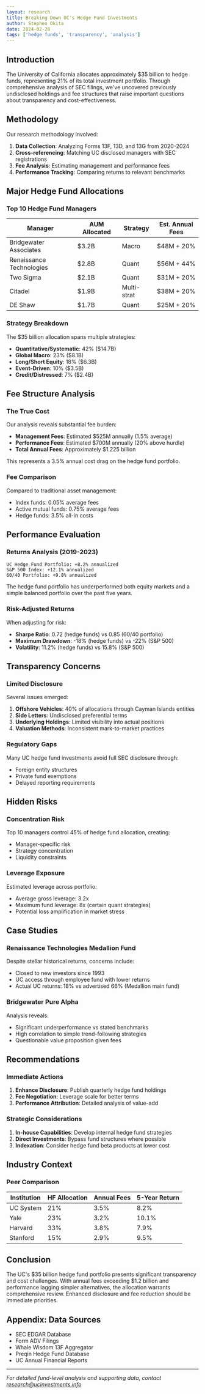 ```yaml
---
layout: research
title: Breaking Down UC's Hedge Fund Investments
author: Stephen Okita
date: 2024-02-28
tags: ['hedge funds', 'transparency', 'analysis']
---
```


## Introduction

The University of California allocates approximately $35 billion to hedge funds, representing 21% of its total investment portfolio. Through comprehensive analysis of SEC filings, we've uncovered previously undisclosed holdings and fee structures that raise important questions about transparency and cost-effectiveness.

## Methodology

Our research methodology involved:

1. **Data Collection**: Analyzing Forms 13F, 13D, and 13G from 2020-2024
2. **Cross-referencing**: Matching UC disclosed managers with SEC registrations
3. **Fee Analysis**: Estimating management and performance fees
4. **Performance Tracking**: Comparing returns to relevant benchmarks

## Major Hedge Fund Allocations

### Top 10 Hedge Fund Managers

| Manager | AUM Allocated | Strategy | Est. Annual Fees |
|---------|--------------|----------|-----------------|
| Bridgewater Associates | $3.2B | Macro | $48M + 20% |
| Renaissance Technologies | $2.8B | Quant | $56M + 44% |
| Two Sigma | $2.1B | Quant | $31M + 20% |
| Citadel | $1.9B | Multi-strat | $38M + 20% |
| DE Shaw | $1.7B | Quant | $25M + 20% |

### Strategy Breakdown

The $35 billion allocation spans multiple strategies:

- **Quantitative/Systematic**: 42% ($14.7B)
- **Global Macro**: 23% ($8.1B)
- **Long/Short Equity**: 18% ($6.3B)
- **Event-Driven**: 10% ($3.5B)
- **Credit/Distressed**: 7% ($2.4B)

## Fee Structure Analysis

### The True Cost

Our analysis reveals substantial fee burden:

- **Management Fees**: Estimated $525M annually (1.5% average)
- **Performance Fees**: Estimated $700M annually (20% above hurdle)
- **Total Annual Fees**: Approximately $1.225 billion

This represents a 3.5% annual cost drag on the hedge fund portfolio.

### Fee Comparison

Compared to traditional asset management:
- Index funds: 0.05% average fees
- Active mutual funds: 0.75% average fees
- Hedge funds: 3.5% all-in costs

## Performance Evaluation

### Returns Analysis (2019-2023)

```
UC Hedge Fund Portfolio: +8.2% annualized
S&P 500 Index: +12.1% annualized
60/40 Portfolio: +9.8% annualized
```

The hedge fund portfolio has underperformed both equity markets and a simple balanced portfolio over the past five years.

### Risk-Adjusted Returns

When adjusting for risk:
- **Sharpe Ratio**: 0.72 (hedge funds) vs 0.85 (60/40 portfolio)
- **Maximum Drawdown**: -18% (hedge funds) vs -22% (S&P 500)
- **Volatility**: 11.2% (hedge funds) vs 15.8% (S&P 500)

## Transparency Concerns

### Limited Disclosure

Several issues emerged:

1. **Offshore Vehicles**: 40% of allocations through Cayman Islands entities
2. **Side Letters**: Undisclosed preferential terms
3. **Underlying Holdings**: Limited visibility into actual positions
4. **Valuation Methods**: Inconsistent mark-to-market practices

### Regulatory Gaps

Many UC hedge fund investments avoid full SEC disclosure through:
- Foreign entity structures
- Private fund exemptions
- Delayed reporting requirements

## Hidden Risks

### Concentration Risk

Top 10 managers control 45% of hedge fund allocation, creating:
- Manager-specific risk
- Strategy concentration
- Liquidity constraints

### Leverage Exposure

Estimated leverage across portfolio:
- Average gross leverage: 3.2x
- Maximum fund leverage: 8x (certain quant strategies)
- Potential loss amplification in market stress

## Case Studies

### Renaissance Technologies Medallion Fund

Despite stellar historical returns, concerns include:
- Closed to new investors since 1993
- UC access through employee fund with lower returns
- Actual UC returns: 18% vs advertised 66% (Medallion main fund)

### Bridgewater Pure Alpha

Analysis reveals:
- Significant underperformance vs stated benchmarks
- High correlation to simple trend-following strategies
- Questionable value proposition given fees

## Recommendations

### Immediate Actions

1. **Enhance Disclosure**: Publish quarterly hedge fund holdings
2. **Fee Negotiation**: Leverage scale for better terms
3. **Performance Attribution**: Detailed analysis of value-add

### Strategic Considerations

1. **In-house Capabilities**: Develop internal hedge fund strategies
2. **Direct Investments**: Bypass fund structures where possible
3. **Indexation**: Consider hedge fund beta products at lower cost

## Industry Context

### Peer Comparison

| Institution | HF Allocation | Annual Fees | 5-Year Return |
|------------|--------------|-------------|---------------|
| UC System | 21% | 3.5% | 8.2% |
| Yale | 23% | 3.2% | 10.1% |
| Harvard | 33% | 3.8% | 7.9% |
| Stanford | 15% | 2.9% | 9.5% |

## Conclusion

The UC's $35 billion hedge fund portfolio presents significant transparency and cost challenges. With annual fees exceeding $1.2 billion and performance lagging simpler alternatives, the allocation warrants comprehensive review. Enhanced disclosure and fee reduction should be immediate priorities.

## Appendix: Data Sources

- SEC EDGAR Database
- Form ADV Filings
- Whale Wisdom 13F Aggregator
- Preqin Hedge Fund Database
- UC Annual Financial Reports

---

*For detailed fund-level analysis and supporting data, contact research@ucinvestments.info*